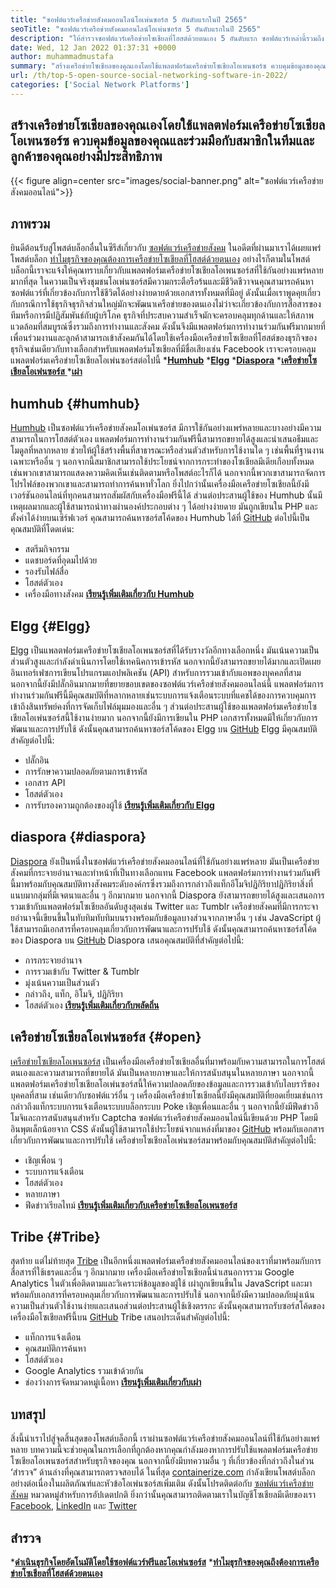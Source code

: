 ```yaml
---
title: "ซอฟต์แวร์เครือข่ายสังคมออนไลน์โอเพ่นซอร์ส 5 อันดับแรกในปี 2565" 
seoTitle: "ซอฟต์แวร์เครือข่ายสังคมออนไลน์โอเพ่นซอร์ส 5 อันดับแรกในปี 2565" 
description: "ให้สำรวจซอฟต์แวร์เครือข่ายโซเชียลที่โฮสต์ด้วยตนเอง 5 อันดับแรก ซอฟต์แวร์เหล่านี้รวมถึง Humhub, Elgg, Diaspora, เครือข่ายสังคมโอเพ่นซอร์สและเผ่า" 
date: Wed, 12 Jan 2022 01:37:31 +0000
author: muhammadmustafa
summary: "สร้างเครือข่ายโซเชียลของคุณเองโดยใช้แพลตฟอร์มเครือข่ายโซเชียลโอเพนซอร์ซ ควบคุมข้อมูลของคุณและร่วมมือกับสมาชิกในทีมของคุณ & amp; ลูกค้าได้อย่างมีประสิทธิภาพ" 
url: /th/top-5-open-source-social-networking-software-in-2022/
categories: ['Social Network Platforms']
---
```


## สร้างเครือข่ายโซเชียลของคุณเองโดยใช้แพลตฟอร์มเครือข่ายโซเชียลโอเพนซอร์ซ ควบคุมข้อมูลของคุณและร่วมมือกับสมาชิกในทีมและลูกค้าของคุณอย่างมีประสิทธิภาพ

{{< figure align=center src="images/social-banner.png" alt="ซอฟต์แวร์เครือข่ายสังคมออนไลน์">}}


## ภาพรวม
ยินดีต้อนรับสู่โพสต์บล็อกอื่นในซีรีส์เกี่ยวกับ [ซอฟต์แวร์เครือข่ายสังคม][1] ในอดีตที่ผ่านมาเราได้เผยแพร่โพสต์บล็อก [ทำไมธุรกิจของคุณต้องการเครือข่ายโซเชียลที่โฮสต์ด้วยตนเอง][2] อย่างไรก็ตามในโพสต์บล็อกนี้เราจะแจ้งให้คุณทราบเกี่ยวกับแพลตฟอร์มเครือข่ายโซเชียลโอเพนซอร์สที่ใช้กันอย่างแพร่หลายมากที่สุด ในความเป็นจริงชุมชนโอเพ่นซอร์สมีความกระตือรือร้นและมีชีวิตชีวาจนคุณสามารถค้นหาซอฟต์แวร์ที่เกี่ยวข้องกับการใช้ชีวิตได้อย่างง่ายดายด้วยเอกสารทั้งหมดที่มีอยู่ ดังนั้นเมื่อเราพูดคุยเกี่ยวกับกรณีการใช้ธุรกิจธุรกิจส่วนใหญ่มักจะพัฒนาเครือข่ายของตนเองไม่ว่าจะเกี่ยวข้องกับการสื่อสารของทีมหรือการมีปฏิสัมพันธ์กับผู้บริโภค
ธุรกิจที่ประสบความสำเร็จมักจะครอบคลุมทุกด้านและให้สภาพแวดล้อมที่สมบูรณ์ซึ่งรวมถึงการทำงานและสังคม ดังนั้นจึงมีแพลตฟอร์มการทำงานร่วมกันฟรีมากมายที่เพื่อนร่วมงานและลูกค้าสามารถเข้าสังคมกันได้โดยใช้เครื่องมือเครือข่ายโซเชียลที่โฮสต์ของธุรกิจของธุรกิจเช่นเดียวกับทางเลือกสำหรับแพลตฟอร์มโซเชียลที่มีชื่อเสียงเช่น Facebook เราจะครอบคลุมแพลตฟอร์มเครือข่ายโซเชียลโอเพ่นซอร์สต่อไปนี้
  ***[Humhub][3]** 
  ***[Elgg][4]** 
  ***[Diaspora][5]** 
  *[**เครือข่ายโซเชียลโอเพ่นซอร์ส** ][6]
  ***[เผ่า][7]** 

## humhub   {#humhub}
[Humhub][8] เป็นซอฟต์แวร์เครือข่ายสังคมโอเพ่นซอร์ส มีการใช้กันอย่างแพร่หลายและบางอย่างมีความสามารถในการโฮสต์ตัวเอง แพลตฟอร์มการทำงานร่วมกันฟรีนี้สามารถขยายได้สูงและนำเสนอธีมและโมดูลที่หลากหลาย ช่วยให้ผู้ใช้สร้างพื้นที่สาธารณะหรือส่วนตัวสำหรับการใช้งานใด ๆ เช่นพื้นที่ฐานงานเฉพาะหรืออื่น ๆ นอกจากนี้สมาชิกสามารถใช้ประโยชน์จากการกระทำของโซเชียลมีเดียเกือบทั้งหมดเช่นพวกเขาสามารถแสดงความคิดเห็นเช่นติดตามหรือโพสต์อะไรก็ได้ นอกจากนี้พวกเขาสามารถจัดการโปรไฟล์ของพวกเขาและสามารถทำการค้นหาทั่วโลก ยิ่งไปกว่านั้นเครื่องมือเครือข่ายโซเชียลนี้ยังมีเวอร์ชันออนไลน์ที่ทุกคนสามารถสัมผัสกับเครื่องมือฟรีนี้ได้ ส่วนต่อประสานผู้ใช้ของ Humhub นั้นมีเหตุผลมากและผู้ใช้สามารถนำทางผ่านองค์ประกอบต่าง ๆ ได้อย่างง่ายดาย มันถูกเขียนใน PHP และตั้งค่าได้ง่ายบนเซิร์ฟเวอร์ คุณสามารถค้นหาซอร์สโค้ดของ Humhub ได้ที่ [GitHub][9]
ต่อไปนี้เป็นคุณสมบัติที่โดดเด่น:
  * สตรีมกิจกรรม
  * แดชบอร์ดที่อุดมไปด้วย
  * รองรับไฟล์สื่อ
  * โฮสต์ตัวเอง
  * เครื่องมือทางสังคม
[**เรียนรู้เพิ่มเติมเกี่ยวกับ Humhub** ][10]

## Elgg   {#Elgg}
[Elgg][11] เป็นแพลตฟอร์มเครือข่ายโซเชียลโอเพนซอร์สที่ได้รับรางวัลอีกทางเลือกหนึ่ง มันเน้นความเป็นส่วนตัวสูงและกำลังดำเนินการโดยใช้เทคนิคการเข้ารหัส นอกจากนี้ยังสามารถขยายได้มากและเปิดเผยอินเทอร์เฟซการเขียนโปรแกรมแอปพลิเคชัน (API) สำหรับการรวมเข้ากับแอพของบุคคลที่สาม นอกจากนี้ยังมีปลั๊กอินมากมายที่ขยายขอบเขตของซอฟต์แวร์เครือข่ายสังคมออนไลน์นี้ แพลตฟอร์มการทำงานร่วมกันฟรีนี้มีคุณสมบัติที่หลากหลายเช่นระบบการแจ้งเตือนระบบที่แคชได้ของการควบคุมการเข้าถึงสินทรัพย์คงที่การจัดเก็บไฟล์มุมมองและอื่น ๆ ส่วนต่อประสานผู้ใช้ของแพลตฟอร์มเครือข่ายโซเชียลโอเพ่นซอร์สนี้ใช้งานง่ายมาก นอกจากนี้ยังมีการเขียนใน PHP เอกสารทั้งหมดมีให้เกี่ยวกับการพัฒนาและการปรับใช้ ดังนั้นคุณสามารถค้นหาซอร์สโค้ดของ Elgg บน [GitHub][12]
Elgg มีคุณสมบัติสำคัญต่อไปนี้:
  * ปลั๊กอิน
  * การรักษาความปลอดภัยตามการเข้ารหัส
  * เอกสาร API
  * โฮสต์ตัวเอง
  * การรับรองความถูกต้องของผู้ใช้
**[เรียนรู้เพิ่มเติมเกี่ยวกับ Elgg][13]** 

## diaspora   {#diaspora}
[Diaspora][14] ยังเป็นหนึ่งในซอฟต์แวร์เครือข่ายสังคมออนไลน์ที่ใช้กันอย่างแพร่หลาย มันเป็นเครือข่ายสังคมที่กระจายอำนาจและทำหน้าที่เป็นทางเลือกแทน Facebook แพลตฟอร์มการทำงานร่วมกันฟรีนี้มาพร้อมกับคุณสมบัติทางสังคมระดับองค์กรซึ่งรวมถึงการกล่าวถึงแท็กอีโมจิปฏิกิริยาปฏิกิริยาสิ่งที่แนบมากลุ่มที่มีเจตนาและอื่น ๆ อีกมากมาย นอกจากนี้ Diaspora ยังสามารถขยายได้สูงและเสนอการรวมเข้ากับแพลตฟอร์มโซเชียลอันดับสูงสุดเช่น Twitter และ Tumblr เครือข่ายสังคมที่มีการกระจายอำนาจนี้เขียนขึ้นในทับทิมทับทิมบนรางพร้อมกับข้อมูลบางส่วนจากภาษาอื่น ๆ เช่น JavaScript ผู้ใช้สามารถมีเอกสารที่ครอบคลุมเกี่ยวกับการพัฒนาและการปรับใช้ ดังนั้นคุณสามารถค้นหาซอร์สโค้ดของ Diaspora บน [GitHub][15]
Diaspora เสนอคุณสมบัติที่สำคัญต่อไปนี้:
  * การกระจายอำนาจ
  * การรวมเข้ากับ Twitter & Tumblr
  * มุ่งเน้นความเป็นส่วนตัว
  * กล่าวถึง, แท็ก, อิโมจิ, ปฏิกิริยา
  * โฮสต์ตัวเอง
**[เรียนรู้เพิ่มเติมเกี่ยวกับพลัดถิ่น][16]** 

## เครือข่ายโซเชียลโอเพ่นซอร์ส   {#open}
[เครือข่ายโซเชียลโอเพนซอร์ส][17] เป็นเครื่องมือเครือข่ายโซเชียลอื่นที่มาพร้อมกับความสามารถในการโฮสต์ตนเองและความสามารถที่ขยายได้ มันเป็นหลายภาษาและให้การสนับสนุนในหลายภาษา นอกจากนี้แพลตฟอร์มเครือข่ายโซเชียลโอเพ่นซอร์สนี้ให้ความปลอดภัยของข้อมูลและการรวมเข้ากับไลบรารีของบุคคลที่สาม เช่นเดียวกับซอฟต์แวร์อื่น ๆ เครื่องมือเครือข่ายโซเชียลนี้ยังมีคุณสมบัติที่ยอดเยี่ยมเช่นการกล่าวถึงแท็กระบบการแจ้งเตือนระบบบล็อกระบบ Poke เชิญเพื่อนและอื่น ๆ นอกจากนี้ยังมีฟีดข่าวอีโมจิและการสนับสนุนสำหรับ Captcha ซอฟต์แวร์เครือข่ายสังคมออนไลน์นี้เขียนด้วย PHP โดยมีอินพุตเล็กน้อยจาก CSS ดังนั้นผู้ใช้สามารถใช้ประโยชน์จากแหล่งที่มาของ [GitHub][18] พร้อมกับเอกสารเกี่ยวกับการพัฒนาและการปรับใช้
เครือข่ายโซเชียลโอเพ่นซอร์สมาพร้อมกับคุณสมบัติสำคัญต่อไปนี้:
  * เชิญเพื่อน ๆ
  * ระบบการแจ้งเตือน
  * โฮสต์ตัวเอง
  * หลายภาษา
  * ฟีดข่าวเรียลไทม์
[**เรียนรู้เพิ่มเติมเกี่ยวกับเครือข่ายโซเชียลโอเพนซอร์ส** ][19]

## Tribe   {#Tribe}
สุดท้าย แต่ไม่ท้ายสุด [Tribe][20] เป็นอีกหนึ่งแพลตฟอร์มเครือข่ายสังคมออนไลน์ของเราที่มาพร้อมกับการสื่อสารที่ใช้เธรดและอื่น ๆ อีกมากมาย เครื่องมือเครือข่ายโซเชียลนี้นำเสนอการรวม Google Analytics ในตัวเพื่อติดตามและวิเคราะห์ข้อมูลของผู้ใช้ เผ่าถูกเขียนขึ้นใน JavaScript และมาพร้อมกับเอกสารที่ครอบคลุมเกี่ยวกับการพัฒนาและการปรับใช้ นอกจากนี้ยังมีความปลอดภัยมุ่งเน้นความเป็นส่วนตัวใช้งานง่ายและเสนอส่วนต่อประสานผู้ใช้เชิงตรรกะ ดังนั้นคุณสามารถรับซอร์สโค้ดของเครื่องมือโซเชียลฟรีนี้บน [GitHub][21]
Tribe เสนอประเด็นสำคัญต่อไปนี้:
  * แท็กการแจ้งเตือน
  * คุณสมบัติการค้นหา
  * โฮสต์ตัวเอง
  * Google Analytics รวมเข้าด้วยกัน
  * ช่องว่างการจัดหมวดหมู่เนื้อหา
[**เรียนรู้เพิ่มเติมเกี่ยวกับเผ่า** ][22]

## **บทสรุป**
สิ่งนี้นำเราไปสู่จุดสิ้นสุดของโพสต์บล็อกนี้ เราผ่านซอฟต์แวร์เครือข่ายสังคมออนไลน์ที่ใช้กันอย่างแพร่หลาย บทความนี้จะช่วยคุณในการเลือกที่ถูกต้องหากคุณกำลังมองหาการปรับใช้แพลตฟอร์มเครือข่ายโซเชียลโอเพนซอร์สสำหรับธุรกิจของคุณ นอกจากนี้ยังมีบทความอื่น ๆ ที่เกี่ยวข้องที่กล่าวถึงในส่วน ‘สำรวจ” ด้านล่างที่คุณสามารถตรวจสอบได้
ในที่สุด [containerize.com][23] กำลังเขียนโพสต์บล็อกอย่างต่อเนื่องในผลิตภัณฑ์และหัวข้อโอเพ่นซอร์สเพิ่มเติม ดังนั้นโปรดติดต่อกับ [][24][ซอฟต์แวร์เครือข่ายสังคม][25] หมวดหมู่สำหรับการอัปเดตปกติ ยิ่งกว่านั้นคุณสามารถติดตามเราในบัญชีโซเชียลมีเดียของเรา [Facebook][26], [LinkedIn][27] และ [Twitter][28]

## สำรวจ
  ***[ดำเนินธุรกิจโดยอัตโนมัติโดยใช้ซอฟต์แวร์ฟรีและโอเพ่นซอร์ส][29]** 
  *[**ทำไมธุรกิจของคุณถึงต้องการเครือข่ายโซเชียลที่โฮสต์ด้วยตนเอง** ][17]

  
[1]: https://blog.containerize.com/category/social-network-platforms/
[2]: https://blog.containerize.com/social-network-platforms/why-your-business-needs-a-self-hosted-social-network/
[3]: #Humhub
[4]: #Elgg
[5]: #Diaspora
[6]: #Open
[7]: #Tribe
[8]: https://products.containerize.com/social-network-platforms/humhub/
[9]: https://github.com/humhub/humhub
[10]: https://www.humhub.com/en
[11]: https://products.containerize.com/social-network-platforms/elgg/
[12]: https://github.com/elgg/elgg
[13]: https://elgg.org/
[14]: https://products.containerize.com/social-network-platforms/diaspora/
[15]: https://github.com/diaspora/diaspora
[16]: https://diasporafoundation.org/
[17]: https://products.containerize.com/social-network-platforms/open-source-social-network/
[18]: https://github.com/opensource-socialnetwork/opensource-socialnetwork
[19]: https://www.opensource-socialnetwork.org/
[20]: https://products.containerize.com/social-network-platforms/tribe/
[21]: https://github.com/tribeplatform/api-documentation
[22]: https://docs.tribe.so/
[23]: https://www.containerize.com/
[24]: https://products.containerize.com/video-conferencing/
[25]: https://products.containerize.com/social-network-platforms/
[26]: https://web.facebook.com/containerize
[27]: https://www.linkedin.com/company/containerize/
[28]: https://twitter.com/containerize_co
[29]: https://blog.containerize.com/blogging/automate-business-operations-using-open-source-software/
